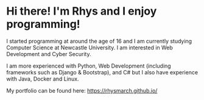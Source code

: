 # Hi there! I'm Rhys and I enjoy programming!

I started programming at around the age of 16 and I am currently studying Computer Science at Newcastle University. I am interested in Web Development and Cyber Security.

I am more experienced with Python, Web Development (including frameworks such as Django & Bootstrap), and C# but I also have experience with Java, Docker and Linux.

My portfolio can be found here: https://rhysmarch.github.io/
